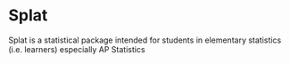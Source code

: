 # Splat
Splat is a statistical package intended for students in elementary statistics (i.e. learners) especially AP Statistics
